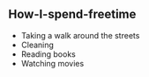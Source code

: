 ## How-I-spend-freetime

* Taking a walk around the streets
* Cleaning
* Reading books
* Watching movies

